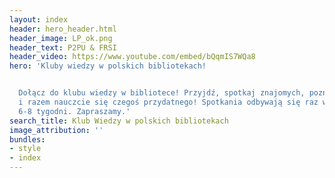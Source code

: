 ```yaml
---
layout: index
header: hero_header.html
header_image: LP_ok.png
header_text: P2PU & FRSI
header_video: https://www.youtube.com/embed/bQqmIS7WQa8
hero: 'Kluby wiedzy w polskich bibliotekach!


  Dołącz do klubu wiedzy w bibliotece! Przyjdź, spotkaj znajomych, poznaj nowe osoby
  i razem nauczcie się czegoś przydatnego! Spotkania odbywają się raz w tygodniu przez
  6-8 tygodni. Zapraszamy.'
search_title: Klub Wiedzy w polskich bibliotekach
image_attribution: ''
bundles:
- style
- index
---
```

